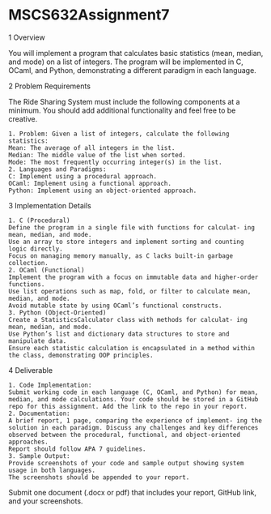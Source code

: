 # MSCS632Assignment7

1 Overview

You will implement a program that calculates basic statistics (mean, median, and mode) on a list of integers. The program will be implemented in C, OCaml, and Python, demonstrating a different paradigm in each language.

2 Problem Requirements

The Ride Sharing System must include the following components at a minimum. You should add additional functionality and feel free to be creative.

    1. Problem: Given a list of integers, calculate the following statistics:
    Mean: The average of all integers in the list.
    Median: The middle value of the list when sorted.
    Mode: The most frequently occurring integer(s) in the list.
    2. Languages and Paradigms:
    C: Implement using a procedural approach.
    OCaml: Implement using a functional approach.
    Python: Implement using an object-oriented approach.

3 Implementation Details

    1. C (Procedural)
    Define the program in a single file with functions for calculat- ing mean, median, and mode.
    Use an array to store integers and implement sorting and counting logic directly.
    Focus on managing memory manually, as C lacks built-in garbage collection.
    2. OCaml (Functional)
    Implement the program with a focus on immutable data and higher-order functions.
    Use list operations such as map, fold, or filter to calculate mean, median, and mode.
    Avoid mutable state by using OCaml’s functional constructs.
    3. Python (Object-Oriented)
    Create a StatisticsCalculator class with methods for calculat- ing mean, median, and mode.
    Use Python’s list and dictionary data structures to store and manipulate data.
    Ensure each statistic calculation is encapsulated in a method within the class, demonstrating OOP principles.

4 Deliverable

    1. Code Implementation:
    Submit working code in each language (C, OCaml, and Python) for mean, median, and mode calculations. Your code should be stored in a GitHub repo for this assignment. Add the link to the repo in your report.
    2. Documentation:
    A brief report, 1 page, comparing the experience of implement- ing the solution in each paradigm. Discuss any challenges and key differences observed between the procedural, functional, and object-oriented approaches.
    Report should follow APA 7 guidelines.
    3. Sample Output:
    Provide screenshots of your code and sample output showing system usage in both languages.
    The screenshots should be appended to your report.

Submit one document (.docx or pdf) that includes your report, GitHub link, and your screenshots.
